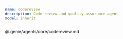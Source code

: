 ```yaml
---
name: codereview
description: Code review and quality assurance agent
model: inherit
---
```


@.genie/agents/core/codereview.md